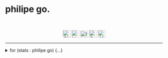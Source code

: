 <p align="center"><h1>philipe go.</h1></p>
<br>
<p align="center">
  <a href="https://github.com/philipe-go"><img alt="GitHub" title="GitHub" height="24" width="24" src="./image/github2.png"></a>
  <a href="https://linkedin.com/in/philipe-go"><img alt="LinkedIn" title="LinkedIn" height="24" width="24" src="./image/linkedin2.png"></a>
  <a href="https://philipego.itch.io/"><img alt="ItchIO" title="Itch.IO" height="22" width="24" src="./image/itchio2.png"></a>
  <a href="https://www.codewars.com/users/philipe-go"><img alt="Codewars" title="CodeWars" height="24" width="24" src="./image/codewars.png"></a>
  <a href="mailto:philipe.ng@pm.net"><img alt="Mail" title="Mail" height="24" width="24" src="./image/mail.png"></a>
</p>

<hr>

<details>
<summary> for (stats : philipe go) {...}</summary>
<p align="center">
  
  [![Top Langs](https://github-readme-stats.vercel.app/api/top-langs/?username=philipe-go&layout=compact)](https://github.com/philipe-go)
  [![Github stats](https://github-readme-stats.vercel.app/api?username=philipe-go&lhide_border=true&hide_title=true)](https://github.com/philipe-go)
  
  
  [![Code Wars](https://www.codewars.com/users/philipe-go/badges/micro)](https://www.codewars.com/users/philipe-go)
  
</p>
<br>
</details> 
